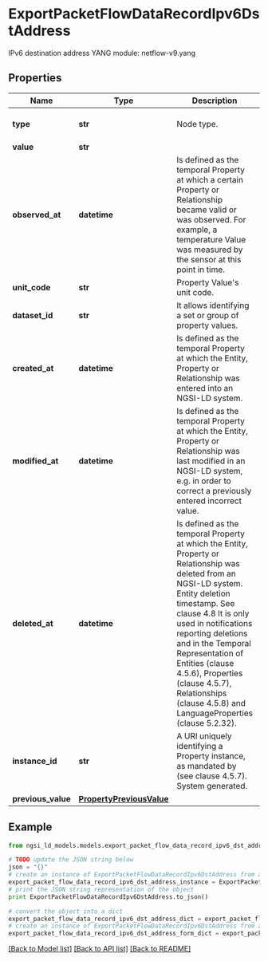 # ExportPacketFlowDataRecordIpv6DstAddress

IPv6 destination address  YANG module: netflow-v9.yang 

## Properties

Name | Type | Description | Notes
------------ | ------------- | ------------- | -------------
**type** | **str** | Node type.  | [optional] [default to 'Property']
**value** | **str** |  | 
**observed_at** | **datetime** | Is defined as the temporal Property at which a certain Property or Relationship became valid or was observed. For example, a temperature Value was measured by the sensor at this point in time.  | [optional] 
**unit_code** | **str** | Property Value&#39;s unit code.  | [optional] 
**dataset_id** | **str** | It allows identifying a set or group of property values.  | [optional] 
**created_at** | **datetime** | Is defined as the temporal Property at which the Entity, Property or Relationship was entered into an NGSI-LD system.  | [optional] [readonly] 
**modified_at** | **datetime** | Is defined as the temporal Property at which the Entity, Property or Relationship was last modified in an NGSI-LD system, e.g. in order to correct a previously entered incorrect value.  | [optional] [readonly] 
**deleted_at** | **datetime** | Is defined as the temporal Property at which the Entity, Property or Relationship was deleted from an NGSI-LD system.  Entity deletion timestamp. See clause 4.8 It is only used in notifications reporting deletions and in the Temporal Representation of Entities (clause 4.5.6), Properties (clause 4.5.7), Relationships (clause 4.5.8) and LanguageProperties (clause 5.2.32).  | [optional] [readonly] 
**instance_id** | **str** | A URI uniquely identifying a Property instance, as mandated by (see clause 4.5.7). System generated.  | [optional] [readonly] 
**previous_value** | [**PropertyPreviousValue**](PropertyPreviousValue.md) |  | [optional] 

## Example

```python
from ngsi_ld_models.models.export_packet_flow_data_record_ipv6_dst_address import ExportPacketFlowDataRecordIpv6DstAddress

# TODO update the JSON string below
json = "{}"
# create an instance of ExportPacketFlowDataRecordIpv6DstAddress from a JSON string
export_packet_flow_data_record_ipv6_dst_address_instance = ExportPacketFlowDataRecordIpv6DstAddress.from_json(json)
# print the JSON string representation of the object
print ExportPacketFlowDataRecordIpv6DstAddress.to_json()

# convert the object into a dict
export_packet_flow_data_record_ipv6_dst_address_dict = export_packet_flow_data_record_ipv6_dst_address_instance.to_dict()
# create an instance of ExportPacketFlowDataRecordIpv6DstAddress from a dict
export_packet_flow_data_record_ipv6_dst_address_form_dict = export_packet_flow_data_record_ipv6_dst_address.from_dict(export_packet_flow_data_record_ipv6_dst_address_dict)
```
[[Back to Model list]](../README.md#documentation-for-models) [[Back to API list]](../README.md#documentation-for-api-endpoints) [[Back to README]](../README.md)


